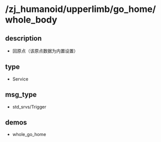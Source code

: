 # /zj_humanoid/upperlimb/go_home/whole_body

## description
- 回原点（该原点数据为内置设置）

## type
- Service

## msg_type
- std_srvs/Trigger

## demos
- whole_go_home

